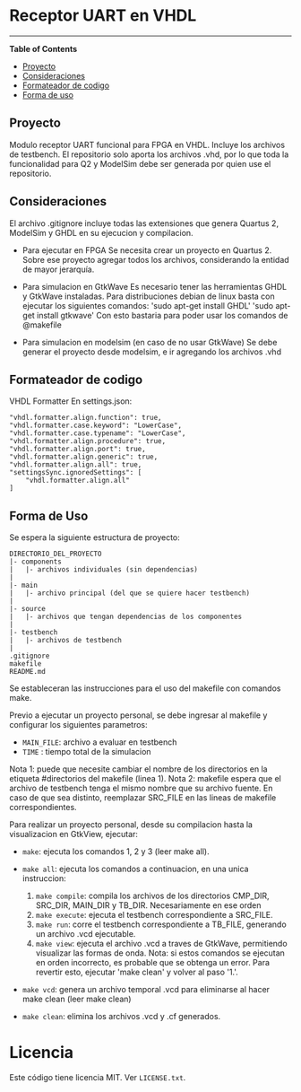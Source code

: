 # Receptor UART en VHDL

-------------------------------------------------

**Table of Contents**
- [Proyecto](#proyecto)
- [Consideraciones](#consideraciones)
- [Formateador de codigo](#formateador-de-codigo)
- [Forma de uso](#forma-de-uso)



## Proyecto

Modulo receptor UART funcional para FPGA en VHDL. Incluye los archivos de testbench.
El repositorio solo aporta los archivos .vhd, por lo que toda la funcionalidad para Q2 y ModelSim debe ser generada por quien use el repositorio.

## Consideraciones

El archivo .gitignore incluye todas las extensiones que genera Quartus 2, ModelSim y GHDL en su ejecucion y compilacion.

* Para ejecutar en FPGA
Se necesita crear un proyecto en Quartus 2. 
Sobre ese proyecto agregar todos los archivos, considerando la entidad de mayor jerarquía.

* Para simulacion en GtkWave
Es necesario tener las herramientas GHDL y GtkWave instaladas. Para distribuciones debian de linux basta con ejecutar los siguientes comandos:
'sudo apt-get install GHDL'
'sudo apt-get install gtkwave'
Con esto bastaria para poder usar los comandos de @makefile

* Para simulacion en modelsim (en caso de no usar GtkWave)
Se debe generar el proyecto desde modelsim, e ir agregando los archivos .vhd


## Formateador de codigo
VHDL Formatter
En settings.json:
```
"vhdl.formatter.align.function": true,
"vhdl.formatter.case.keyword": "LowerCase",
"vhdl.formatter.case.typename": "LowerCase",
"vhdl.formatter.align.procedure": true,
"vhdl.formatter.align.port": true,
"vhdl.formatter.align.generic": true,
"vhdl.formatter.align.all": true,
"settingsSync.ignoredSettings": [
    "vhdl.formatter.align.all"
]
```

## Forma de Uso

Se espera la siguiente estructura de proyecto:

```
DIRECTORIO_DEL_PROYECTO
|- components
|   |- archivos individuales (sin dependencias)
|
|- main
|   |- archivo principal (del que se quiere hacer testbench)
|
|- source
|   |- archivos que tengan dependencias de los componentes
|
|- testbench
|   |- archivos de testbench
|
.gitignore
makefile
README.md
```
    


Se estableceran las instrucciones para el uso del makefile con comandos make.

Previo a ejecutar un proyecto personal, se debe ingresar al makefile y configurar los siguientes parametros:
- `MAIN_FILE`: archivo a evaluar en testbench
- `TIME`    : tiempo total de la simulacion

Nota 1: puede que necesite cambiar el nombre de los directorios en la etiqueta #directorios del makefile (linea 1).
Nota 2: makefile espera que el archivo de testbench tenga el mismo nombre que su archivo fuente. En caso de que sea distinto, reemplazar SRC_FILE en las lineas de makefile correspondientes.



Para realizar un proyecto personal, desde su compilacion hasta la visualizacion en GtkView, ejecutar:

* `make`: ejecuta los comandos 1, 2 y 3 (leer make all).

* `make all`: ejecuta los comandos a continuacion, en una unica instruccion:
    1. `make compile`: compila los archivos de los directorios CMP_DIR, SRC_DIR, MAIN_DIR y TB_DIR. Necesariamente en ese orden
    2. `make execute`: ejecuta el testbench correspondiente a SRC_FILE.
    3. `make run`: corre el testbench correspondiente a TB_FILE, generando un archivo .vcd ejecutable.
    4. `make view`: ejecuta el archivo .vcd a traves de GtkWave, permitiendo visualizar las formas de onda.
Nota: si estos comandos se ejecutan en orden incorrecto, es probable que se obtenga un error. Para revertir esto, ejecutar 'make clean' y volver al paso '1.'.

* `make vcd`: genera un archivo temporal .vcd para eliminarse al hacer make clean (leer make clean)

* `make clean`: elimina los archivos .vcd y .cf generados. 


# Licencia
Este código tiene licencia MIT. Ver `LICENSE.txt`.